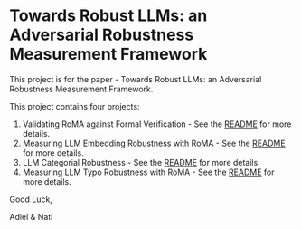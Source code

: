# Towards Robust LLMs: an Adversarial Robustness Measurement Framework
This project is for the paper - Towards Robust LLMs: an Adversarial Robustness Measurement Framework.

This project contains four projects:

1. Validating RoMA against Formal Verification -  See the [README](validate-RoMA-with-exact-count/README.md) for more details.
2. Measuring LLM Embedding Robustness with RoMA - See the   [README](llm-embedding-robustness-with-RoMA/README.md) for more details.
3. LLM Categorial Robustness - See the  [README](llm-categorial-robustness/README.md) for more details.
4. Measuring LLM Typo Robustness with RoMA - See the [README](llm-typo-robustness-with-RoMA/README.md) for more details.

Good Luck,

Adiel & Nati
